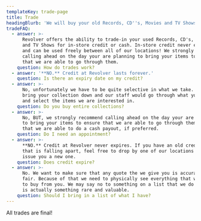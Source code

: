 ```yaml
---
templateKey: trade-page
title: Trade
headingBlurb: 'We will buy your old Records, CD''s, Movies and TV Shows!'
tradeFAQ:
  - answer: >-
      Revolver offers the ability to trade-in your used Records, CD's, Movies
      and TV Shows for in-store credit or cash. In-store credit never expires
      and can be used freely between all of our locations! We strongly recommend
      calling ahead on the day your are planning to bring your items to ensure
      that we are able to go through them.
    question: How do trades work?
  - answer: '**NO.** Credit at Revolver lasts forever.'
    question: Is there an expiry date on my credit?
  - answer: >-
      No, unfortunately we have to be quite selective in what we take. You would
      bring your collection down and our staff would go through what you have
      and select the items we are interested in.
    question: Do you buy entire collections?
  - answer: >-
      No, BUT, we strongly recommend calling ahead on the day your are planning
      to bring your items to ensure that we are able to go through them, and/or
      that we are able to do a cash payout, if preferred.
    question: Do I need an appointment?
  - answer: >-
      **NO.** Credit at Revolver never expires. If you have an old credit slip
      that is falling apart, feel free to drop by one of our locations and we'll
      issue you a new one.
    question: Does credit expire?
  - answer: >-
      No. We want to make sure that any quote the we give you is accurate and
      fair. Because of that we need to physically see everything that we intend
      to buy from you. We may say no to something on a list that we do not know
      is actually something rare and valuable.
    question: Should I bring in a list of what I have?
---
```

All trades are final!
